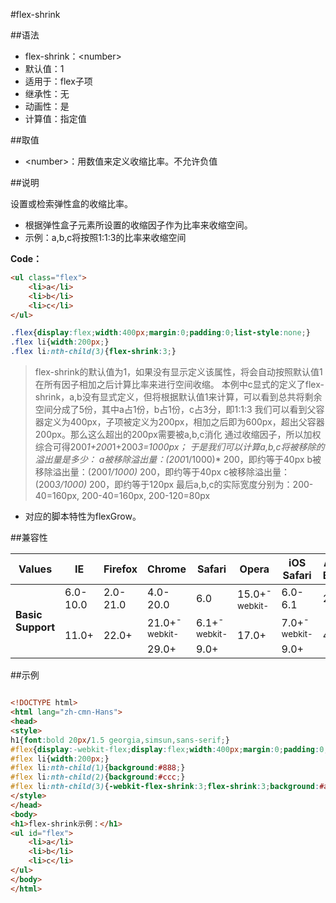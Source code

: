 #flex-shrink

##语法

- flex-shrink：&lt;number&gt;
- 默认值：1
- 适用于：flex子项
- 继承性：无
- 动画性：是
- 计算值：指定值


##取值

- &lt;number&gt;：用数值来定义收缩比率。不允许负值


##说明

设置或检索弹性盒的收缩比率。

- 根据弹性盒子元素所设置的收缩因子作为比率来收缩空间。
- 示例：a,b,c将按照1:1:3的比率来收缩空间


**Code：**
```html
<ul class="flex">
    <li>a</li>
    <li>b</li>
    <li>c</li>
</ul>
```

```css
.flex{display:flex;width:400px;margin:0;padding:0;list-style:none;}
.flex li{width:200px;}
.flex li:nth-child(3){flex-shrink:3;}
```

>flex-shrink的默认值为1，如果没有显示定义该属性，将会自动按照默认值1在所有因子相加之后计算比率来进行空间收缩。
>本例中c显式的定义了flex-shrink，a,b没有显式定义，但将根据默认值1来计算，可以看到总共将剩余空间分成了5份，其中a占1份，b占1份，c占3分，即1:1:3
>我们可以看到父容器定义为400px，子项被定义为200px，相加之后即为600px，超出父容器200px。那么这么超出的200px需要被a,b,c消化
>通过收缩因子，所以加权综合可得200*1+200*1+200*3=1000px；
>于是我们可以计算a,b,c将被移除的溢出量是多少：
>a被移除溢出量：(200*1/1000)* 200，即约等于40px
>b被移除溢出量：(200*1/1000)* 200，即约等于40px
>c被移除溢出量：(200*3/1000)* 200，即约等于120px
>最后a,b,c的实际宽度分别为：200-40=160px, 200-40=160px, 200-120=80px


- 对应的脚本特性为flexGrow。


##兼容性


<table class="compatible">
<thead>
	<tr>
		<th>Values</th>
		<th>IE</th>
		<th>Firefox</th>
		<th>Chrome</th>
		<th>Safari</th>
		<th>Opera</th>
		<th>iOS Safari</th>
		<th>Android Browser</th>
		<th>Android Chrome</th>
	</tr>
</thead>
<tbody>
	<tr>
		<td rowspan="3"><strong>Basic Support</strong></td>
		<td class="unsupport">6.0-10.0</td>
		<td class="unsupport">2.0-21.0</td>
		<td class="unsupport">4.0-20.0</td>
		<td class="unsupport">6.0</td>
		<td class="support">15.0+<sup class="fix">-webkit-</sup></td>
		<td class="unsupport">6.0-6.1</td>
		<td class="unsupport">2.1-4.3</td>
		<td class="unsupport">18.0-19.0</td>
	</tr>
	<tr>
		<td class="support" rowspan="2">11.0+</td>
		<td class="support" rowspan="2">22.0+</td>
		<td class="support">21.0+<sup class="fix">-webkit-</sup></td>
		<td class="support">6.1+<sup class="fix">-webkit-</sup></td>
		<td class="support" rowspan="2">17.0+</td>
		<td class="support">7.0+<sup class="fix">-webkit-</sup></td>
		<td class="support" rowspan="2">4.4+</td>
		<td class="support">20.0+<sup class="fix">-webkit-</sup></td>
	</tr>
	<tr>
		<td class="support">29.0+</td>
		<td class="support">9.0+</td>
		<td class="support">9.0+</td>
		<td class="support">28.0+</td>
	</tr>
</tbody>
</table>




##示例

```html

<!DOCTYPE html>
<html lang="zh-cmn-Hans">
<head>
<style>
h1{font:bold 20px/1.5 georgia,simsun,sans-serif;}
#flex{display:-webkit-flex;display:flex;width:400px;margin:0;padding:0;list-style:none;}
#flex li{width:200px;}
#flex li:nth-child(1){background:#888;}
#flex li:nth-child(2){background:#ccc;}
#flex li:nth-child(3){-webkit-flex-shrink:3;flex-shrink:3;background:#aaa;}
</style>
</head>
<body>
<h1>flex-shrink示例：</h1>
<ul id="flex">
	<li>a</li>
	<li>b</li>
	<li>c</li>
</ul>
</body>
</html>

```
